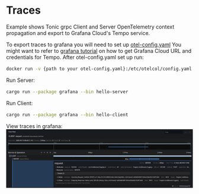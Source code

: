 # Traces
Example shows Tonic grpc Client and Server OpenTelemetry context propagation and export to Grafana Cloud's Tempo service.

To export traces to grafana you will need to set up [otel-config.yaml](https://github.com/elefant-dev/fregate-rs/blob/main/examples/grafana/otel-config.yaml)
You might want to refer to [grafana tutorial](https://grafana.com/blog/2021/04/13/how-to-send-traces-to-grafana-clouds-tempo-service-with-opentelemetry-collector) on how to get Grafana Cloud URL and credentials for Tempo.
After otel-config.yaml set up run:

```zsh
docker run -v {path to your otel-config.yaml}:/etc/otelcol/config.yaml -d -p 4317:4317 otel/opentelemetry-collector:0.54.0
```

Run Server:
```zsh
cargo run --package grafana --bin hello-server
```

Run Client:
```zsh
cargo run --package grafana --bin hello-client
```

View traces in grafana:
![](traces.png)
